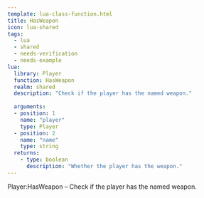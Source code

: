 ```yaml
---
template: lua-class-function.html
title: HasWeapon
icon: lua-shared
tags:
  - lua
  - shared
  - needs-verification
  - needs-example
lua:
  library: Player
  function: HasWeapon
  realm: shared
  description: "Check if the player has the named weapon."
  
  arguments:
  - position: 1
    name: "player"
    type: Player
  - position: 2
    name: "name"
    type: string
  returns:
    - type: boolean
      description: "Whether the player has the weapon."
---
```


<div class="lua__search__keywords">
Player:HasWeapon &#x2013; Check if the player has the named weapon.
</div>
